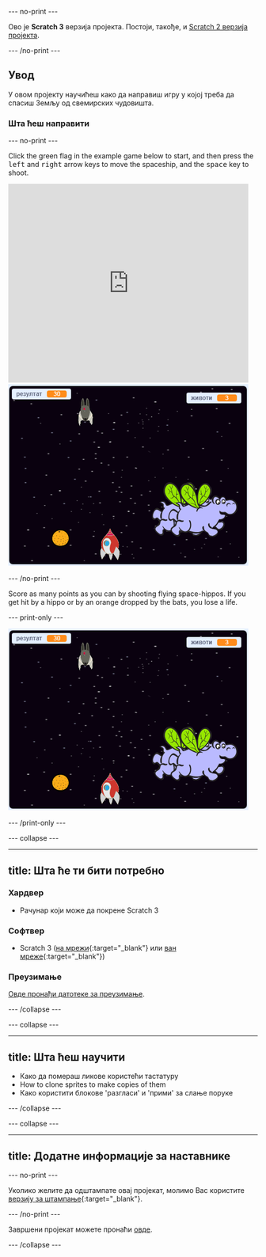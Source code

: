 \--- no-print \---

Ово је **Scratch 3** верзија пројекта. Постоји, такође, и [Scratch 2 верзија пројекта](https://projects.raspberrypi.org/en/projects/clone-wars-scratch2).

\--- /no-print \---

## Увод

У овом пројекту научићеш како да направиш игру у којој треба да спасиш Земљу од свемирских чудовишта.

### Шта ћеш направити

\--- no-print \---

Click the green flag in the example game below to start, and then press the <kbd>left</kbd> and <kbd>right</kbd> arrow keys to move the spaceship, and the <kbd>space</kbd> key to shoot.

<div class="scratch-preview">
  <iframe allowtransparency="true" width="485" height="402" src="https://scratch.mit.edu/projects/embed/276887163/?autostart=false" frameborder="0" scrolling="no"></iframe>
  <img src="images/showcase.png">
</div>

\--- /no-print \---

Score as many points as you can by shooting flying space-hippos. If you get hit by a hippo or by an orange dropped by the bats, you lose a life.

\--- print-only \---

![опис](images/showcase.png)

\--- /print-only \---

\--- collapse \---

* * *

## title: Шта ће ти бити потребно

### Хардвер

+ Рачунар који може да покрене Scratch 3

### Софтвер

+ Scratch 3 ([на мрежи](https://rpf.io/scratchon){:target="_blank"} или [ван мреже](https://rpf.io/scratchoff){:target="_blank"})

### Преузимање

[Овде пронађи датотеке за преузимање](http://rpf.io/p/en/clone-wars-go).

\--- /collapse \---

\--- collapse \---

* * *

## title: Шта ћеш научити

+ Како да помераш ликове користећи тастатуру
+ How to clone sprites to make copies of them
+ Како користити блокове 'разгласи' и 'прими' за слање поруке

\--- /collapse \---

\--- collapse \---

* * *

## title: Додатне информације за наставнике

\--- no-print \---

Уколико желите да одштампате овај пројекат, молимо Вас користите [верзију за штампање](https://projects.raspberrypi.org/en/projects/clone-wars/print){:target="_blank"}.

\--- /no-print \---

Завршени пројекат можете пронаћи [овде](http://rpf.io/p/en/clone-wars-get).

\--- /collapse \---